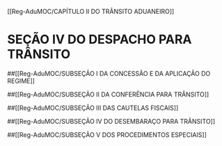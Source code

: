 [[Reg-AduMOC/CAPÍTULO II DO TRÂNSITO ADUANEIRO]]

# SEÇÃO IV DO DESPACHO PARA TRÂNSITO
##[[Reg-AduMOC/SUBSEÇÃO I DA CONCESSÃO E DA APLICAÇÃO DO REGIME]]

##[[Reg-AduMOC/SUBSEÇÃO II DA CONFERÊNCIA PARA TRÂNSITO]]

##[[Reg-AduMOC/SUBSEÇÃO III DAS CAUTELAS FISCAIS]]

##[[Reg-AduMOC/SUBSEÇÃO IV DO DESEMBARAÇO PARA TRÂNSITO]]

##[[Reg-AduMOC/SUBSEÇÃO V DOS PROCEDIMENTOS ESPECIAIS]]